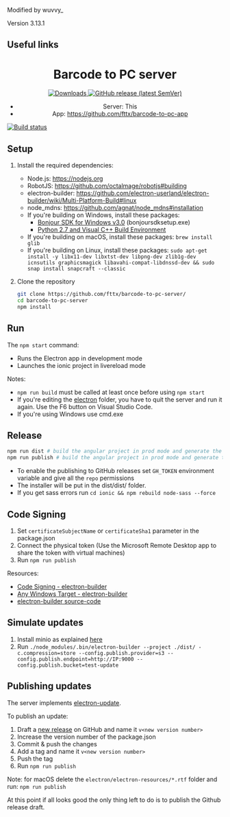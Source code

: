 
Modified by wuvvy_ 

Version 3.13.1

## Useful links

<h1 align="center">Barcode to PC server</h1>

<div align="center">
  <a href="https://github.com/wuvvy_/barcode-to-pc-server/releases">
    <img alt="Downloads"
    src="https://img.shields.io/github/downloads/wuvvy_/barcode-to-pc-server/total">
  </a>

  <a href="https://github.com/wuvvy_/barcode-to-pc-server/releases">
    <img alt="GitHub release (latest SemVer)"
    src="https://img.shields.io/github/v/release/wuvvy_/barcode-to-pc-server?color=rgb%2872%2C191%2C29%29">
  </a>

* Server: This
* App: <https://github.com/fttx/barcode-to-pc-app>

</div>

[![Build status](https://ci.appveyor.com/api/projects/status/62smygjm7bukfy6x?svg=true)](https://ci.appveyor.com/project/wuvvy/barcode-to-pc-server)

## Setup

1. Install the required dependencies:
    * Node.js: <https://nodejs.org>
    * RobotJS: <https://github.com/octalmage/robotjs#building>
    * electron-builder: <https://github.com/electron-userland/electron-builder/wiki/Multi-Platform-Build#linux>
    * node_mdns: <https://github.com/agnat/node_mdns#installation>
    * If you're building on Windows, install these packages:
        * [Bonjour SDK for Windows v3.0](https://developer.apple.com/download/more/) (bonjoursdksetup.exe)
        * [Python 2.7 and Visual C++ Build Environment](https://github.com/nodejs/node-gyp#on-windows)
    * If you're building on macOS, install these packages: `brew install glib`
    * If you're building on Linux, install these packages: `sudo apt-get install -y libx11-dev libxtst-dev libpng-dev zlib1g-dev icnsutils graphicsmagick libavahi-compat-libdnssd-dev && sudo snap install snapcraft --classic`

2. Clone the repository
    ```bash
    git clone https://github.com/fttx/barcode-to-pc-server/
    cd barcode-to-pc-server
    npm install
    ```

## Run

The `npm start` command:
- Runs the Electron app in development mode
- Launches the ionic project in livereload mode

Notes:
- `npm run build` must be called at least once before using `npm start`
- If you're editing the [electron](./electron) folder, you have to quit the server and  run it again. Use the F6 button on Visual Studio Code.
- If you're using Windows use cmd.exe

## Release

  ```bash
  npm run dist # build the angular project in prod mode and generate the app install files for the current platform, works with Windows/macOS/Linux. Out dir: dist/dist/
  npm run publish # build the angular project in prod mode and generate the app installer for the current platform and uploads it to GitHub releases
  ```
* To enable the publishing to GitHub releases set `GH_TOKEN` environment variable and give all the `repo` permissions
* The installer will be put in the dist/dist/ folder.
* If you get sass errors run `cd ionic && npm rebuild node-sass --force`

## Code Signing

1. Set `certificateSubjectName` or `certificateSha1` parameter in the package.json
2. Connect the physical token (Use the Microsoft Remote Desktop app to share the token with virtual machines)
3. Run `npm run publish`

Resources:
-  [Code Signing - electron-builder](https://www.electron.build/code-signing)
-  [Any Windows Target - electron-builder](https://www.electron.build/configuration/win)
-  [electron-builder source-code](https://github.com/electron-userland/electron-builder/blob/ebbd9f796e2d8d5b0720b2b699ba24dc159ee692/packages/app-builder-lib/src/codeSign/windowsCodeSign.ts#L116)

## Simulate updates
1. Install minio as explained [here](https://github.com/electron-userland/electron-builder/issues/3053#issuecomment-401001573)
2. Run `./node_modules/.bin/electron-builder --project ./dist/ -c.compression=store --config.publish.provider=s3 --config.publish.endpoint=http://IP:9000 --config.publish.bucket=test-update`

## Publishing updates

The server implements [electron-update](https://www.electron.build/auto-update).

To publish an update:

1. Draft a [new
   release](https://github.com/fttx/barcode-to-pc-server/releases/new) on GitHub
   and name it `v<new version number>`
2. Increase the version number of the package.json
3. Commit & push the changes
4. Add a tag and name it `v<new version number>`
5. Push the tag
6. Run `npm run publish`

Note: for macOS delete the `electron/electron-resources/*.rtf` folder and run: `npm run publish`

At this point if all looks good the only thing left to do is to publish the Github release draft.